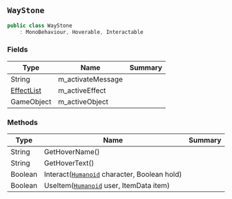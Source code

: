 ## `WayStone`

```csharp
public class WayStone
    : MonoBehaviour, Hoverable, Interactable
```

### Fields

| Type | Name | Summary | 
| --- | --- | --- | 
| String | m_activateMessage |  | 
| [EffectList](./EffectList.md) | m_activeEffect |  | 
| GameObject | m_activeObject |  | 


### Methods

| Type | Name | Summary | 
| --- | --- | --- | 
| String | GetHoverName() |  | 
| String | GetHoverText() |  | 
| Boolean | Interact([`Humanoid`](./Humanoid.md) character, Boolean hold) |  | 
| Boolean | UseItem([`Humanoid`](./Humanoid.md) user, ItemData item) |  | 


